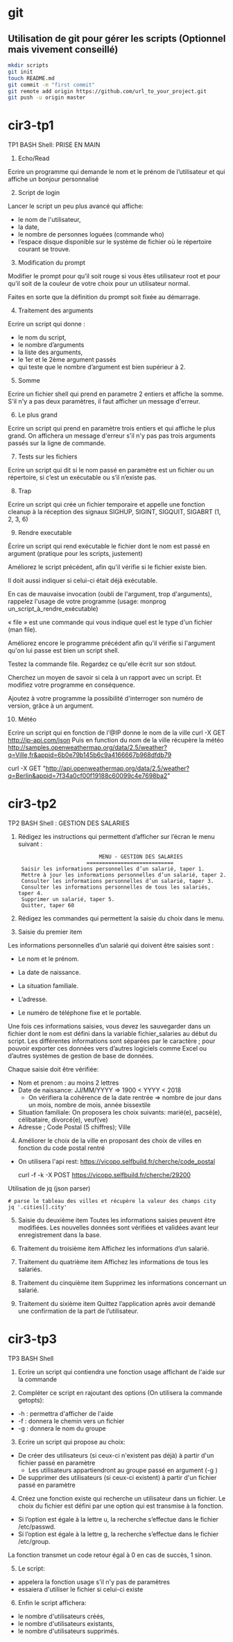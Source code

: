 # git
## Utilisation de git pour gérer les scripts (Optionnel mais vivement conseillé)
```bash
mkdir scripts
git init
touch README.md
git commit -m "first commit"
git remote add origin https://github.com/url_to_your_project.git
git push -u origin master
```
# cir3-tp1
TP1 BASH Shell: PRISE EN MAIN

1. Echo/Read

Ecrire un programme qui demande le nom et le prénom de l’utilisateur et qui affiche un bonjour personnalisé

2. Script de login

Lancer le script un peu plus avancé qui affiche:
*	le nom de l'utilisateur,
*	la date,
* 	le nombre de personnes loguées (commande who)
*	l’espace disque disponible sur le système de fichier où le répertoire courant se trouve.

3. Modification du prompt

Modifier le prompt pour qu’il soit rouge si vous êtes utilisateur root et  pour qu’il soit  de la couleur de votre choix pour un utilisateur normal.

Faites en sorte que la définition du prompt soit fixée au démarrage.

4. Traitement des arguments

Ecrire un script qui donne :
*	le nom du script, 
*	le nombre d’arguments
*	la liste des arguments,
*	le 1er et le 2ème argument passés
*	qui teste que le nombre d’argument est bien supérieur à 2.

5. Somme

Ecrire un fichier shell qui prend en parametre 2 entiers et affiche la somme. S'il n'y a pas deux paramètres, il faut afficher un message d'erreur.

6. Le plus grand

Ecrire un script qui prend en paramètre trois entiers et qui affiche le plus grand. On affichera un message d'erreur s'il n'y pas pas trois arguments passés sur la ligne de commande.

7. Tests sur les fichiers

Ecrire un script qui dit si le nom passé en paramètre est un fichier ou un répertoire, si c’est un exécutable ou s’il n’existe pas.

8. Trap

Ecrire un script qui crée un fichier temporaire et appelle une fonction cleanup à la réception des signaux SIGHUP, SIGINT, SIGQUIT, SIGABRT (1, 2, 3, 6)

9. Rendre executable

Écrire un script qui rend exécutable le fichier dont le nom est passé en argument (pratique pour les scripts, justement)

Améliorez le script précédent, afin qu'il vérifie si le fichier existe bien.

Il doit aussi indiquer si celui-ci était déjà exécutable. 

En cas de mauvaise invocation (oubli de l'argument, trop d'arguments), rappelez l'usage de votre programme (usage: monprog un_script_à_rendre_exécutable)

« file » est une commande qui vous indique quel est le type d'un fichier (man file).

Améliorez  encore le programme précédent afin qu'il vérifie si l'argument qu'on lui passe est bien un script shell.

Testez la commande file. Regardez ce qu'elle écrit sur son stdout.

Cherchez un moyen de savoir si cela à un rapport avec un script. Et modifiez votre programme en conséquence.

Ajoutez à votre programme la possibilité d'interroger son numéro de version, grâce à un argument.

10. Météo

Ecrire un script qui en fonction de l’@IP donne le nom de la ville
curl -X GET http://ip-api.com/json
Puis en function du nom de la ville récupère la météo
http://samples.openweathermap.org/data/2.5/weather?q=Ville,fr&appid=6b0e79b145b6c9a4166667b968dfdb79

curl -X GET "http://api.openweathermap.org/data/2.5/weather?q=Berlin&appid=7f34a0cf00f19188c60099c4e7698ba2"


# cir3-tp2
TP2 BASH Shell : GESTION DES SALARIES

1. Rédigez les instructions qui permettent d’afficher sur l’écran le menu suivant :

                                 MENU - GESTION DES SALARIES 
                             ============================ 
		Saisir les informations personnelles d’un salarié, taper 1. 
		Mettre à jour les informations personnelles d’un salarié, taper 2. 
		Consulter les informations personnelles d’un salarié, taper 3. 
		Consulter les informations personnelles de tous les salariés, taper 4. 
		Supprimer un salarié, taper 5. 
		Quitter, taper 60

2. Rédigez les commandes qui permettent la saisie du choix dans le menu.

3. Saisie du premier item

Les informations personnelles d’un salarié qui doivent être saisies sont :

*	Le nom et le prénom.

*	La date de naissance.

*	La situation familiale.

*	L’adresse.

*	Le numéro de téléphone fixe et le portable.

Une fois ces informations saisies, vous devez les sauvegarder dans un fichier dont le nom est défini dans la variable fichier_salaries au début du script. Les différentes informations sont séparées par le caractère ; pour pouvoir exporter ces données vers d’autres logiciels comme Excel ou d’autres systèmes de gestion de base de données.

Chaque saisie doit être vérifiée:

*	Nom et prenom : au moins 2 lettres
*	Date de naissance: JJ/MM/YYYY => 1900 < YYYY < 2018
	-	On vérifiera la cohérence de la date rentrée => nombre de jour dans un mois, nombre de mois, année bissextile
*	Situation familiale: On proposera les choix suivants: marié(e), pacsé(e), célibataire, divorcé(e), veuf(ve)
*	Adresse ; Code Postal (5 chiffres); Ville

4. Améliorer le choix de la ville en proposant des choix de villes en fonction du code postal rentré
*	On utilisera l'api rest: https://vicopo.selfbuild.fr/cherche/code_postal

	curl -f -k -X POST https://vicopo.selfbuild.fr/cherche/29200

Utilisation de jq (json parser)

	# parse le tableau des villes et récupère la valeur des champs city
	jq '.cities[].city'

5. Saisie du deuxième item
Toutes les informations saisies peuvent être modifiées. Les nouvelles données sont vérifiées et validées avant leur enregistrement dans la base.

6. Traitement du troisième item
Affichez les informations d’un salarié.

7. Traitement du quatrième item
Affichez les informations de tous les salariés.

8. Traitement du cinquième item
Supprimez les informations concernant un salarié.

9. Traitement du sixième item
Quittez l’application après avoir demandé une confirmation de la part de l’utilisateur.

# cir3-tp3
TP3 BASH Shell

1) Ecrire un script qui contiendra une fonction usage affichant de l'aide sur la commande

2) Compléter ce script en rajoutant des options (On utilisera la commande getopts):
*	-h : permettra d'afficher de l'aide
*	-f <path to file> : donnera le chemin vers un fichier
*	-g <group> : donnera le nom du groupe

3) Ecrire un script qui propose au choix:
*	De créer des utilisateurs (si ceux-ci n'existent pas déjà) à partir d'un fichier passé en paramètre
	- Les utilisateurs appartiendront au groupe passé en argument (-g <group>)
*	De supprimer des utilisateurs (si ceux-ci existent) à partir d'un fichier passé en paramètre

4) Créez une fonction existe qui recherche un utilisateur dans un fichier. Le choix du fichier est défini par une option qui est transmise à la fonction.
*	Si l’option est égale à la lettre u, la recherche s’effectue dans le fichier /etc/passwd.
*	Si l’option est égale à la lettre g, la recherche s’effectue dans le fichier /etc/group.

La fonction transmet un code retour égal à 0 en cas de succès, 1 sinon.

5) Le script: 
*	appelera la fonction usage s'il n'y pas de paramètres 
*	essaiera d'utiliser le fichier <userlogin> si celui-ci existe
	
6) Enfin le script affichera:
*	le nombre d'utilisateurs créés,
*	le nombre d'utilisateurs existants,
*	le nombre d'utilisateurs supprimés.
